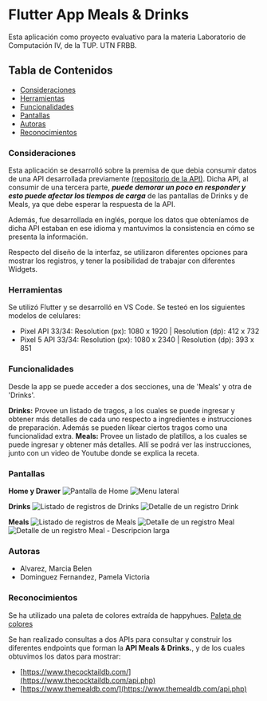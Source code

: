 # Flutter App Meals & Drinks

Esta aplicación como proyecto evaluativo para la materia Laboratorio de Computación IV, de la TUP. UTN FRBB. 

## Tabla de Contenidos

-  [Consideraciones](#consideraciones)
-  [Herramientas](#herramientas)
-  [Funcionalidades](#funcionalidades)
-  [Pantallas](#pantallas)
-  [Autoras](#autoras)
-  [Reconocimientos](#reconocimientos)


### Consideraciones
Esta aplicación se desarrolló sobre la premisa de que debia consumir datos de una API desarrollada previamente  [(repositorio de la API)](https://github.com/marciabel/api-express). 
Dicha API, al consumir de una tercera parte, _**puede demorar un poco en responder y esto puede afectar los tiempos de carga**_ de las pantallas de Drinks y de Meals, ya que debe esperar la respuesta de la API.

Además, fue desarrollada en inglés, porque los datos que obteníamos de dicha API estaban en ese idioma y mantuvimos la consistencia en cómo se presenta la información. 

Respecto del diseño de la interfaz, se utilizaron diferentes opciones para mostrar los registros, y tener la posibilidad de trabajar con diferentes Widgets. 

### Herramientas 

Se utilizó Flutter y se desarrolló en VS Code. 
Se testeó en los siguientes modelos de celulares: 
- Pixel API 33/34: Resolution (px): 1080 x 1920 | Resolution (dp): 412 x 732
- Pixel 5 API 33/34: Resolution (px): 1080 x 2340 | Resolution (dp): 393 x 851

### Funcionalidades
Desde la app se puede acceder a dos secciones, una de 'Meals' y otra de 'Drinks'.

**Drinks:** Provee un listado de tragos, a los cuales se puede ingresar y obtener más detalles de cada uno respecto a ingredientes e instrucciones de preparación. Además se pueden likear ciertos tragos como una funcionalidad extra. 
**Meals:** Provee un listado de platillos, a los cuales se puede ingresar y obtener más detalles. Allí se podrá ver las instrucciones, junto con un video de Youtube donde se explica la receta. 

### Pantallas
**Home y Drawer**
![Pantalla de Home](documentation/home.png)
![Menu lateral](documentation/drawer.png)

**Drinks**
![Listado de registros de Drinks](documentation/drink-list.png)
![Detalle de un registro Drink](documentation/drink-detail.png)

**Meals**
![Listado de registros de Meals](documentation/meal-list.png)
![Detalle de un registro Meal](documentation/meal-detail.png)
![Detalle de un registro Meal - Descripcion larga](documentation/meal-detail-scroll.png)

### Autoras

 - Alvarez, Marcia Belen 
 - Dominguez Fernandez, Pamela Victoria

### Reconocimientos

Se ha utilizado una paleta de colores extraída de happyhues. [Paleta de colores](https://www.happyhues.co/palettes/12)  


Se han realizado consultas a dos APIs para consultar y construir los diferentes endpoints que forman la **API Meals & Drinks.**, y de los cuales obtuvimos los datos para mostrar:

 - [https://www.thecocktaildb.com/](https://www.thecocktaildb.com/api.php)  
 - [https://www.themealdb.com/](https://www.themealdb.com/api.php)  
